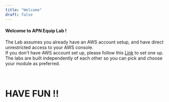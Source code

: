 ```yaml
---
title: "Welcome"
draft: false
---
```


<h4>Welcome to APN Equip Lab !</h4>

The Lab assumes you already have an AWS account setup, and have direct unrestricted access to your AWS console.<br>
If you don't have AWS account set up, please follow this [Link](https://aws.amazon.com/premiumsupport/knowledge-center/create-and-activate-aws-account/) to set one up.
The labs are built independently of each other so you can pick and choose your module as preferred. 

<br>

<!--
<h4>Guidelines</h4>
* Attempt to do the lab using **High Level instructions** instead of the Detailed instructions.<br>
* Each high level instructions will include **AWS public documentation** that you could **review** to put things together.<br>
* Use the **Detailed Instructions** only if you are desperate or you are completely new to AWS.<br>
* **Take time** to **explore** the service your are building during the Lab.<br>
* **Ask Question**, we are here to help :)
-->

<h1>HAVE FUN !!</h1>

